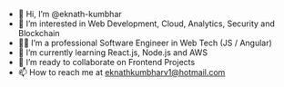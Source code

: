 - 👋 Hi, I’m @eknath-kumbhar
- 👀 I’m interested in Web Development, Cloud, Analytics, Security and Blockchain
- 👨‍💼 I’m a professional Software Engineer in Web Tech (JS / Angular)
- 🌱 I’m currently learning React.js, Node.js and AWS
- 💞️ I’m ready to collaborate on Frontend Projects
- 📫 How to reach me at eknathkumbharv1@hotmail.com

<!---
eknath-kumbhar/eknath-kumbhar is a ✨ special ✨ repository because its `README.md` (this file) appears on your GitHub profile.
You can click the Preview link to take a look at your changes.
--->
